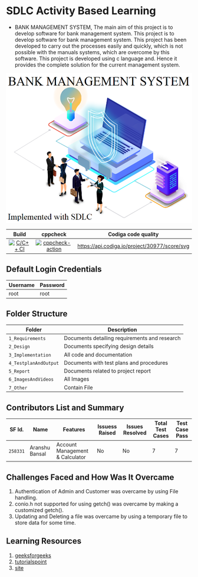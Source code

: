 # SDLC Activity Based Learning
* BANK MANAGEMENT SYSTEM, The main aim of this project is to develop software for bank management system. This project is to develop software for bank management system. This project has been developed to carry out the processes easily and quickly, which is not possible with the manuals systems, which are overcome by this software. This project is developed using c language and. Hence it provides the complete solution for the current management system.

![Banner](https://github.com/Aranshu/C-Bank-Management-System/blob/master/6_ImagesAndVideos/Banner.png?raw=true)

|Build|cppcheck|Codiga code quality|
|:--:|:--:|:--:|
|[![C/C++ CI](https://github.com/sumit242k/M1_MiniProject_BankManagementSystem/actions/workflows/c-build.yml/badge.svg)](https://github.com/sumit242k/M1_MiniProject_BankManagementSystem/actions/workflows/c-build.yml)|[![cppcheck-action](https://github.com/sumit242k/M1_MiniProject_BankManagementSystem/actions/workflows/cppcheck.yml/badge.svg)](https://github.com/sumit242k/M1_MiniProject_BankManagementSystem/actions/workflows/cppcheck.yml)|https://api.codiga.io/project/30977/score/svg|https://api.codiga.io/project/30977/status/svg|




## Default Login Credentials
Username             | Password
---------------------|------------------------------------------
root                 | root

## Folder Structure
|Folder               | Description
|---------------------|------------------------------------------
|`1_Requirements`     | Documents detailing requirements and research
|`2_Design`           | Documents specifying design details
|`3_Implementation`   | All code and documentation
|`4_TestplanAndOutput`| Documents with test plans and procedures
|`5_Report`           | Documents related to project report
|`6_ImagesAndVideos`  | All Images
|`7_Other`            | Contain File

## Contributors List and Summary

SF Id. |  Name   |    Features    | Issuess Raised |Issues Resolved|Total Test Cases|Test Case Pass
-------|---------|----------------|----------------|---------------|-------------|--------------
`258331` | Aranshu Bansal  | Account Management & Calculator    | No     | No   | 7   | 7 |     
   

## Challenges Faced and How Was It Overcame

1. Authentication of Admin and Customer was overcame by using File handling.
2. conio.h not supported for using getch() was overcame by making a customized getch().
3. Updating and Deleting a file was overcame by using a temporary file to store data for some time.

## Learning Resources
1. [geeksforgeeks](https://www.geeksforgeeks.org/c-programming-language/)
2. [tutorialspoint](https://www.tutorialspoint.com/cprogramming/index.htm)
3. [site](https://aranshu.github.io/C-Bank-Management-System/)


